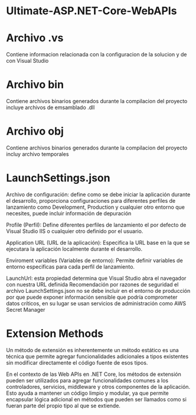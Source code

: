 # Ultimate-ASP.NET-Core-WebAPIs

# Archivo .vs
Contiene informacion relacionada con la configuracion de la solucion y  de con Visual Studio

# Archivo bin
Contiene archivos binarios generados durante la compilacion del proyecto incluye archivos de 
emsamblado .dll

# Archivo obj
Contiene archivos binarios generados durante la compilacion del proyecto incluy archivo 
temporales

#  LaunchSettings.json 

Archivo de configuración: define como se debe iniciar la aplicación durante el desarrollo, 
proporciona configuraciones para diferentes perfiles de lanzamiento como Development, 
Production y cualquier otro entorno que necesites, puede incluir información de depuración

Profile (Perfil): Define diferentes perfiles de lanzamiento el por defecto de Visual Studio 
IIS o cualquier otro definido por el usuario.

Application URL (URL de la aplicación): Especifica la URL base en la que se ejecutara la 
aplicación localmente durante el desarrollo.

Enviroment variables (Variables de entorno): Permite definir variables de entorno especificas 
para cada perfil de lanzamiento.

LaunchUrl: esta propiedad determina que Visual Studio abra el navegador con nuestra URL definida
Recomendación por razones de seguridad el archivo LaunchSettings.json no se debe incluir en el 
entorno de producción por que puede exponer información sensible que podría comprometer datos 
críticos, en su lugar se usan servicios de administración como AWS Secret Manager

# Extension Methods

Un método de extensión es inherentemente un método estático es una técnica que permite agregar funcionalidades adicionales a tipos existentes sin modificar directamente el código fuente de 
esos tipos.

En el contexto de las Web APIs en .NET Core, los métodos de extensión pueden ser utilizados 
para agregar funcionalidades comunes a los controladores, servicios, middleware y otros 
componentes de la aplicación. Esto ayuda a mantener un código limpio y modular, ya que permite 
encapsular lógica adicional en métodos que pueden ser llamados como si fueran parte del propio 
tipo al que se extiende.
